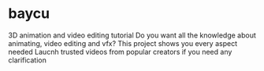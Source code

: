 # baycu
3D animation and video editing tutorial
Do you want all the knowledge about animating, video editing and vfx?
This project shows you every aspect needed
Laucnh trusted videos from popular creators if you need any clarification
